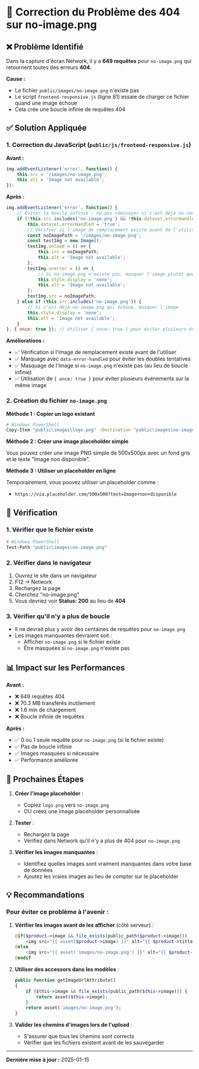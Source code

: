# 🔧 Correction du Problème des 404 sur no-image.png

## ❌ Problème Identifié

Dans la capture d'écran Network, il y a **649 requêtes** pour `no-image.png` qui retournent toutes des erreurs **404**.

**Cause :**
- Le fichier `public/images/no-image.png` n'existe pas
- Le script `frontend-responsive.js` (ligne 81) essaie de charger ce fichier quand une image échoue
- Cela crée une boucle infinie de requêtes 404

## ✅ Solution Appliquée

### 1. Correction du JavaScript (`public/js/frontend-responsive.js`)

**Avant :**
```javascript
img.addEventListener('error', function() {
    this.src = '/images/no-image.png';
    this.alt = 'Image not available';
});
```

**Après :**
```javascript
img.addEventListener('error', function() {
    // Éviter la boucle infinie : ne pas réessayer si c'est déjà no-image.png
    if (!this.src.includes('no-image.png') && !this.dataset.errorHandled) {
        this.dataset.errorHandled = 'true';
        // Vérifier si l'image de remplacement existe avant de l'utiliser
        const noImagePath = '/images/no-image.png';
        const testImg = new Image();
        testImg.onload = () => {
            this.src = noImagePath;
            this.alt = 'Image not available';
        };
        testImg.onerror = () => {
            // Si no-image.png n'existe pas, masquer l'image plutôt que de créer une boucle
            this.style.display = 'none';
            this.alt = 'Image not available';
        };
        testImg.src = noImagePath;
    } else if (this.src.includes('no-image.png')) {
        // Si c'est déjà no-image.png qui échoue, masquer l'image
        this.style.display = 'none';
        this.alt = 'Image not available';
    }
}, { once: true }); // Utiliser { once: true } pour éviter plusieurs événements
```

**Améliorations :**
- ✅ Vérification si l'image de remplacement existe avant de l'utiliser
- ✅ Marquage avec `data-error-handled` pour éviter les doubles tentatives
- ✅ Masquage de l'image si `no-image.png` n'existe pas (au lieu de boucle infinie)
- ✅ Utilisation de `{ once: true }` pour éviter plusieurs événements sur la même image

### 2. Création du fichier `no-image.png`

**Méthode 1 : Copier un logo existant**
```bash
# Windows PowerShell
Copy-Item "public\images\logo.png" -Destination "public\images\no-image.png"
```

**Méthode 2 : Créer une image placeholder simple**

Vous pouvez créer une image PNG simple de 500x500px avec un fond gris et le texte "Image non disponible".

**Méthode 3 : Utiliser un placeholder en ligne**

Temporairement, vous pouvez utiliser un placeholder comme :
- `https://via.placeholder.com/500x500?text=Image+non+disponible`

## 🧪 Vérification

### 1. Vérifier que le fichier existe
```bash
# Windows PowerShell
Test-Path "public\images\no-image.png"
```

### 2. Vérifier dans le navigateur
1. Ouvrez le site dans un navigateur
2. F12 → Network
3. Rechargez la page
4. Cherchez "no-image.png"
5. Vous devriez voir **Status: 200** au lieu de **404**

### 3. Vérifier qu'il n'y a plus de boucle
- Il ne devrait plus y avoir des centaines de requêtes pour `no-image.png`
- Les images manquantes devraient soit :
  - Afficher `no-image.png` si le fichier existe
  - Être masquées si `no-image.png` n'existe pas

## 📊 Impact sur les Performances

**Avant :**
- ❌ 649 requêtes 404
- ❌ 70.3 MB transférés inutilement
- ❌ 1.6 min de chargement
- ❌ Boucle infinie de requêtes

**Après :**
- ✅ 0 ou 1 seule requête pour `no-image.png` (si le fichier existe)
- ✅ Pas de boucle infinie
- ✅ Images masquées si nécessaire
- ✅ Performance améliorée

## 🔄 Prochaines Étapes

1. **Créer l'image placeholder** :
   - Copiez `logo.png` vers `no-image.png`
   - OU créez une image placeholder personnalisée

2. **Tester** :
   - Rechargez la page
   - Vérifiez dans Network qu'il n'y a plus de 404 pour `no-image.png`

3. **Vérifier les images manquantes** :
   - Identifiez quelles images sont vraiment manquantes dans votre base de données
   - Ajoutez les vraies images au lieu de compter sur le placeholder

## 💡 Recommandations

### Pour éviter ce problème à l'avenir :

1. **Vérifier les images avant de les afficher** (côté serveur) :
   ```php
   @if($product->image && file_exists(public_path($product->image)))
       <img src="{{ asset($product->image) }}" alt="{{ $product->title }}">
   @else
       <img src="{{ asset('images/no-image.png') }}" alt="{{ $product->title }}">
   @endif
   ```

2. **Utiliser des accessors dans les modèles** :
   ```php
   public function getImageUrlAttribute()
   {
       if ($this->image && file_exists(public_path($this->image))) {
           return asset($this->image);
       }
       return asset('images/no-image.png');
   }
   ```

3. **Valider les chemins d'images lors de l'upload** :
   - S'assurer que tous les chemins sont corrects
   - Vérifier que les fichiers existent avant de les sauvegarder

---

**Dernière mise à jour :** 2025-01-15

